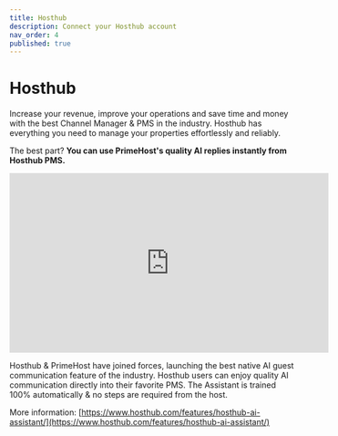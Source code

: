 ```yaml
---
title: Hosthub
description: Connect your Hosthub account
nav_order: 4
published: true
---
```

# **Hosthub**

Increase your revenue, improve your operations and save time and money with the best Channel Manager & PMS in the industry. Hosthub has everything you need to manage your properties effortlessly and reliably.

The best part? **You can use PrimeHost's quality AI replies instantly from Hosthub PMS.**

<iframe width="560" height="315" src="https://www.youtube.com/embed/rk0R0GVvuHQ?si=hK0r_REEUCQ0GWFf" title="YouTube video player" frameborder="0" allow="accelerometer; autoplay; clipboard-write; encrypted-media; gyroscope; picture-in-picture; web-share" referrerpolicy="strict-origin-when-cross-origin" allowfullscreen></iframe>

Hosthub & PrimeHost have joined forces, launching the best native AI guest communication feature of the industry. Hosthub users can enjoy quality AI communication directly into their favorite PMS. The Assistant is trained 100% automatically & no steps are required from the host.

More information: [https://www.hosthub.com/features/hosthub-ai-assistant/](https://www.hosthub.com/features/hosthub-ai-assistant/)
